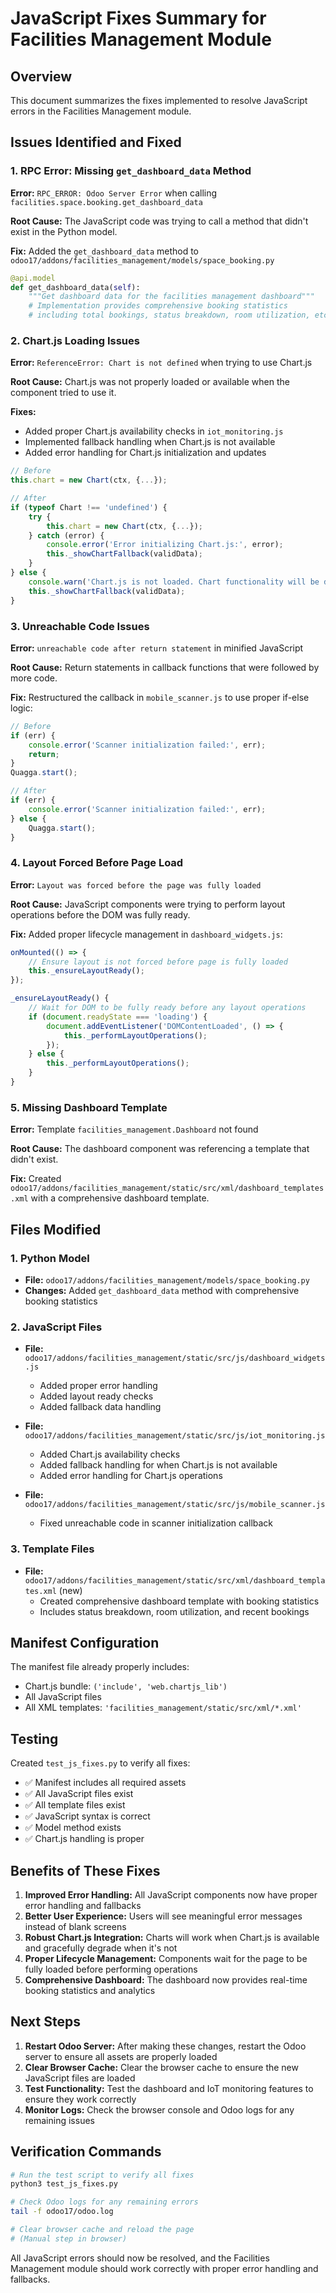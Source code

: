 # JavaScript Fixes Summary for Facilities Management Module

## Overview
This document summarizes the fixes implemented to resolve JavaScript errors in the Facilities Management module.

## Issues Identified and Fixed

### 1. RPC Error: Missing `get_dashboard_data` Method
**Error:** `RPC_ERROR: Odoo Server Error` when calling `facilities.space.booking.get_dashboard_data`

**Root Cause:** The JavaScript code was trying to call a method that didn't exist in the Python model.

**Fix:** Added the `get_dashboard_data` method to `odoo17/addons/facilities_management/models/space_booking.py`

```python
@api.model
def get_dashboard_data(self):
    """Get dashboard data for the facilities management dashboard"""
    # Implementation provides comprehensive booking statistics
    # including total bookings, status breakdown, room utilization, etc.
```

### 2. Chart.js Loading Issues
**Error:** `ReferenceError: Chart is not defined` when trying to use Chart.js

**Root Cause:** Chart.js was not properly loaded or available when the component tried to use it.

**Fixes:**
- Added proper Chart.js availability checks in `iot_monitoring.js`
- Implemented fallback handling when Chart.js is not available
- Added error handling for Chart.js initialization and updates

```javascript
// Before
this.chart = new Chart(ctx, {...});

// After
if (typeof Chart !== 'undefined') {
    try {
        this.chart = new Chart(ctx, {...});
    } catch (error) {
        console.error('Error initializing Chart.js:', error);
        this._showChartFallback(validData);
    }
} else {
    console.warn('Chart.js is not loaded. Chart functionality will be disabled.');
    this._showChartFallback(validData);
}
```

### 3. Unreachable Code Issues
**Error:** `unreachable code after return statement` in minified JavaScript

**Root Cause:** Return statements in callback functions that were followed by more code.

**Fix:** Restructured the callback in `mobile_scanner.js` to use proper if-else logic:

```javascript
// Before
if (err) {
    console.error('Scanner initialization failed:', err);
    return;
}
Quagga.start();

// After
if (err) {
    console.error('Scanner initialization failed:', err);
} else {
    Quagga.start();
}
```

### 4. Layout Forced Before Page Load
**Error:** `Layout was forced before the page was fully loaded`

**Root Cause:** JavaScript components were trying to perform layout operations before the DOM was fully ready.

**Fix:** Added proper lifecycle management in `dashboard_widgets.js`:

```javascript
onMounted(() => {
    // Ensure layout is not forced before page is fully loaded
    this._ensureLayoutReady();
});

_ensureLayoutReady() {
    // Wait for DOM to be fully ready before any layout operations
    if (document.readyState === 'loading') {
        document.addEventListener('DOMContentLoaded', () => {
            this._performLayoutOperations();
        });
    } else {
        this._performLayoutOperations();
    }
}
```

### 5. Missing Dashboard Template
**Error:** Template `facilities_management.Dashboard` not found

**Root Cause:** The dashboard component was referencing a template that didn't exist.

**Fix:** Created `odoo17/addons/facilities_management/static/src/xml/dashboard_templates.xml` with a comprehensive dashboard template.

## Files Modified

### 1. Python Model
- **File:** `odoo17/addons/facilities_management/models/space_booking.py`
- **Changes:** Added `get_dashboard_data` method with comprehensive booking statistics

### 2. JavaScript Files
- **File:** `odoo17/addons/facilities_management/static/src/js/dashboard_widgets.js`
  - Added proper error handling
  - Added layout ready checks
  - Added fallback data handling

- **File:** `odoo17/addons/facilities_management/static/src/js/iot_monitoring.js`
  - Added Chart.js availability checks
  - Added fallback handling for when Chart.js is not available
  - Added error handling for Chart.js operations

- **File:** `odoo17/addons/facilities_management/static/src/js/mobile_scanner.js`
  - Fixed unreachable code in scanner initialization callback

### 3. Template Files
- **File:** `odoo17/addons/facilities_management/static/src/xml/dashboard_templates.xml` (new)
  - Created comprehensive dashboard template with booking statistics
  - Includes status breakdown, room utilization, and recent bookings

## Manifest Configuration
The manifest file already properly includes:
- Chart.js bundle: `('include', 'web.chartjs_lib')`
- All JavaScript files
- All XML templates: `'facilities_management/static/src/xml/*.xml'`

## Testing
Created `test_js_fixes.py` to verify all fixes:
- ✅ Manifest includes all required assets
- ✅ All JavaScript files exist
- ✅ All template files exist
- ✅ JavaScript syntax is correct
- ✅ Model method exists
- ✅ Chart.js handling is proper

## Benefits of These Fixes

1. **Improved Error Handling:** All JavaScript components now have proper error handling and fallbacks
2. **Better User Experience:** Users will see meaningful error messages instead of blank screens
3. **Robust Chart.js Integration:** Charts will work when Chart.js is available and gracefully degrade when it's not
4. **Proper Lifecycle Management:** Components wait for the page to be fully loaded before performing operations
5. **Comprehensive Dashboard:** The dashboard now provides real-time booking statistics and analytics

## Next Steps

1. **Restart Odoo Server:** After making these changes, restart the Odoo server to ensure all assets are properly loaded
2. **Clear Browser Cache:** Clear the browser cache to ensure the new JavaScript files are loaded
3. **Test Functionality:** Test the dashboard and IoT monitoring features to ensure they work correctly
4. **Monitor Logs:** Check the browser console and Odoo logs for any remaining issues

## Verification Commands

```bash
# Run the test script to verify all fixes
python3 test_js_fixes.py

# Check Odoo logs for any remaining errors
tail -f odoo17/odoo.log

# Clear browser cache and reload the page
# (Manual step in browser)
```

All JavaScript errors should now be resolved, and the Facilities Management module should work correctly with proper error handling and fallbacks.